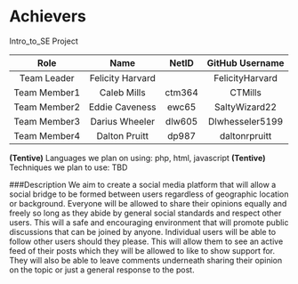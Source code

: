 # Achievers
Intro_to_SE Project

|     Role   	|   Name      		|NetID	|   GitHub Username 	|
|:-------------:|:-----------------:|:-----:|:---------------------:|
|Team Leader	|Felicity Harvard 	| 	    |FelicityHarvard	    |
|Team Member1	|Caleb Mills 		|ctm364	|CTMills		        |
|Team Member2	|Eddie Caveness 	|ewc65	|SaltyWizard22		    |
|Team Member3	|Darius Wheeler 	|dlw605	|Dlwhesseler5199		|	
|Team Member4	|Dalton Pruitt 	    |dp987	|daltonrpruitt		    |

**(Tentive)** Languages we plan on using: php, html, javascript 
**(Tentive)** Techniques we plan to use: TBD

###Description
We aim to create a social media platform that will allow a social bridge to be formed between users regardless of geographic location or background. Everyone will be allowed to share their opinions equally and freely so long as they abide by general social standards and respect other users. This will a safe and encouraging environment that will promote public discussions that can be joined by anyone. Individual users will be able to follow other users should they please. This will allow them to see an active feed of their posts which they will be allowed to like to show support for. They will also be able to leave comments underneath sharing their opinion on the topic or just a general response to the post. 

